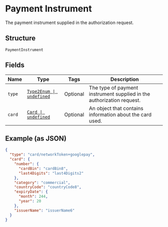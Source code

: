 
# Payment Instrument

The payment instrument supplied in the authorization request.

## Structure

`PaymentInstrument`

## Fields

| Name | Type | Tags | Description |
|  --- | --- | --- | --- |
| `type` | [`Type2Enum \| undefined`](../../doc/models/type-2-enum.md) | Optional | The type of payment instrument supplied in the authorization request. |
| `card` | [`Card \| undefined`](../../doc/models/card.md) | Optional | An object that contains information about the card used. |

## Example (as JSON)

```json
{
  "type": "card/networkToken+googlepay",
  "card": {
    "number": {
      "cardBin": "cardBin8",
      "last4Digits": "last4Digits2"
    },
    "category": "commercial",
    "countryCode": "countryCode8",
    "expiryDate": {
      "month": 244,
      "year": 20
    },
    "issuerName": "issuerName6"
  }
}
```

